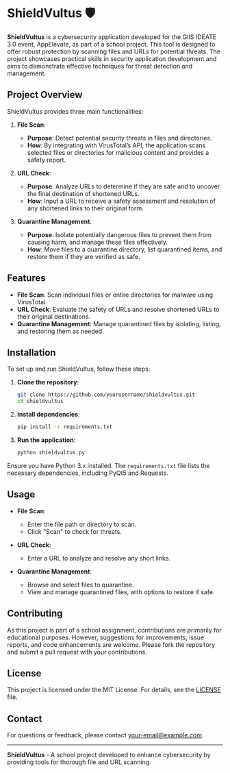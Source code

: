 # ShieldVultus 🛡️

**ShieldVultus** is a cybersecurity application developed for the GIIS IDEATE 3.0 event, AppElevate, as part of a school project. This tool is designed to offer robust protection by scanning files and URLs for potential threats. The project showcases practical skills in security application development and aims to demonstrate effective techniques for threat detection and management.

## Project Overview

ShieldVultus provides three main functionalities:

1. **File Scan**: 
   - **Purpose**: Detect potential security threats in files and directories.
   - **How**: By integrating with VirusTotal’s API, the application scans selected files or directories for malicious content and provides a safety report.

2. **URL Check**:
   - **Purpose**: Analyze URLs to determine if they are safe and to uncover the final destination of shortened URLs.
   - **How**: Input a URL to receive a safety assessment and resolution of any shortened links to their original form.

3. **Quarantine Management**:
   - **Purpose**: Isolate potentially dangerous files to prevent them from causing harm, and manage these files effectively.
   - **How**: Move files to a quarantine directory, list quarantined items, and restore them if they are verified as safe.

## Features

- **File Scan**: Scan individual files or entire directories for malware using VirusTotal.
- **URL Check**: Evaluate the safety of URLs and resolve shortened URLs to their original destinations.
- **Quarantine Management**: Manage quarantined files by isolating, listing, and restoring them as needed.

## Installation

To set up and run ShieldVultus, follow these steps:

1. **Clone the repository**:
    ```bash
    git clone https://github.com/yourusername/shieldvultus.git
    cd shieldvultus
    ```

2. **Install dependencies**:
    ```bash
    pip install -r requirements.txt
    ```

3. **Run the application**:
    ```bash
    python shieldvultus.py
    ```

Ensure you have Python 3.x installed. The `requirements.txt` file lists the necessary dependencies, including PyQt5 and Requests.

## Usage

- **File Scan**: 
  - Enter the file path or directory to scan.
  - Click "Scan" to check for threats.

- **URL Check**: 
  - Enter a URL to analyze and resolve any short links.

- **Quarantine Management**: 
  - Browse and select files to quarantine.
  - View and manage quarantined files, with options to restore if safe.

## Contributing

As this project is part of a school assignment, contributions are primarily for educational purposes. However, suggestions for improvements, issue reports, and code enhancements are welcome. Please fork the repository and submit a pull request with your contributions.

## License

This project is licensed under the MIT License. For details, see the [LICENSE](LICENSE) file.

## Contact

For questions or feedback, please contact [your-email@example.com](mailto:your-email@example.com).

---

**ShieldVultus** - A school project developed to enhance cybersecurity by providing tools for thorough file and URL scanning.
